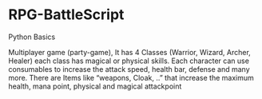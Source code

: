# RPG-BattleScript
Python Basics 

Multiplayer game (party-game), It has 4 Classes (Warrior, Wizard, Archer, Healer) 
each class has magical or physical skills.  Each character can use consumables to increase the attack speed, health bar, defense
and many more. There are Items like “weapons, Cloak, ..” that increase the maximum health, mana point, physical 
and magical attackpoint 
